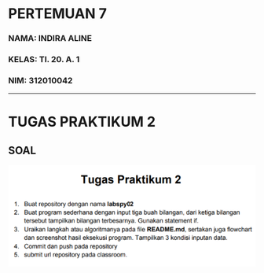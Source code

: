 # PERTEMUAN 7
### NAMA: INDIRA ALINE
### KELAS: TI. 20. A. 1
### NIM: 312010042
___________________________________________________________________________________

# TUGAS PRAKTIKUM 2

## SOAL

![Soal Pratikum 2](Gambar/soalpratikum2.png) <br>



 
